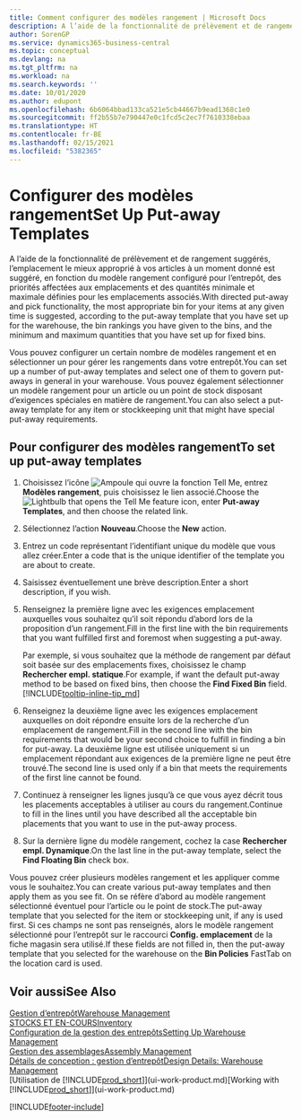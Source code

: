 ```yaml
---
title: Comment configurer des modèles rangement | Microsoft Docs
description: A l’aide de la fonctionnalité de prélèvement et de rangement suggérés, l’emplacement le mieux approprié à vos articles à un moment donné est suggéré, en fonction du modèle rangement configuré pour l’entrepôt, des priorités affectées aux emplacements et des quantités minimale et maximale définies pour les emplacements associés.
author: SorenGP
ms.service: dynamics365-business-central
ms.topic: conceptual
ms.devlang: na
ms.tgt_pltfrm: na
ms.workload: na
ms.search.keywords: ''
ms.date: 10/01/2020
ms.author: edupont
ms.openlocfilehash: 6b6064bbad133ca521e5cb44667b9ead1368c1e0
ms.sourcegitcommit: ff2b55b7e790447e0c1fcd5c2ec7f7610338ebaa
ms.translationtype: HT
ms.contentlocale: fr-BE
ms.lasthandoff: 02/15/2021
ms.locfileid: "5382365"
---
```

# <a name="set-up-put-away-templates"></a><span data-ttu-id="cbc93-103">Configurer des modèles rangement</span><span class="sxs-lookup"><span data-stu-id="cbc93-103">Set Up Put-away Templates</span></span>

<span data-ttu-id="cbc93-104">A l’aide de la fonctionnalité de prélèvement et de rangement suggérés, l’emplacement le mieux approprié à vos articles à un moment donné est suggéré, en fonction du modèle rangement configuré pour l’entrepôt, des priorités affectées aux emplacements et des quantités minimale et maximale définies pour les emplacements associés.</span><span class="sxs-lookup"><span data-stu-id="cbc93-104">With directed put-away and pick functionality, the most appropriate bin for your items at any given time is suggested, according to the put-away template that you have set up for the warehouse, the bin rankings you have given to the bins, and the minimum and maximum quantities that you have set up for fixed bins.</span></span>  

<span data-ttu-id="cbc93-105">Vous pouvez configurer un certain nombre de modèles rangement et en sélectionner un pour gérer les rangements dans votre entrepôt.</span><span class="sxs-lookup"><span data-stu-id="cbc93-105">You can set up a number of put-away templates and select one of them to govern put-aways in general in your warehouse.</span></span> <span data-ttu-id="cbc93-106">Vous pouvez également sélectionner un modèle rangement pour un article ou un point de stock disposant d’exigences spéciales en matière de rangement.</span><span class="sxs-lookup"><span data-stu-id="cbc93-106">You can also select a put-away template for any item or stockkeeping unit that might have special put-away requirements.</span></span>  

## <a name="to-set-up-put-away-templates"></a><span data-ttu-id="cbc93-107">Pour configurer des modèles rangement</span><span class="sxs-lookup"><span data-stu-id="cbc93-107">To set up put-away templates</span></span>

1. <span data-ttu-id="cbc93-108">Choisissez l’icône ![Ampoule qui ouvre la fonction Tell Me](media/ui-search/search_small.png "Dites-moi ce que vous voulez faire"), entrez **Modèles rangement**, puis choisissez le lien associé.</span><span class="sxs-lookup"><span data-stu-id="cbc93-108">Choose the ![Lightbulb that opens the Tell Me feature](media/ui-search/search_small.png "Tell me what you want to do") icon, enter **Put-away Templates**, and then choose the related link.</span></span>  
2. <span data-ttu-id="cbc93-109">Sélectionnez l’action **Nouveau**.</span><span class="sxs-lookup"><span data-stu-id="cbc93-109">Choose the **New** action.</span></span>  
3. <span data-ttu-id="cbc93-110">Entrez un code représentant l’identifiant unique du modèle que vous allez créer.</span><span class="sxs-lookup"><span data-stu-id="cbc93-110">Enter a code that is the unique identifier of the template you are about to create.</span></span>  
4. <span data-ttu-id="cbc93-111">Saisissez éventuellement une brève description.</span><span class="sxs-lookup"><span data-stu-id="cbc93-111">Enter a short description, if you wish.</span></span>  
5. <span data-ttu-id="cbc93-112">Renseignez la première ligne avec les exigences emplacement auxquelles vous souhaitez qu’il soit répondu d’abord lors de la proposition d’un rangement.</span><span class="sxs-lookup"><span data-stu-id="cbc93-112">Fill in the first line with the bin requirements that you want fulfilled first and foremost when suggesting a put-away.</span></span>

    <span data-ttu-id="cbc93-113">Par exemple, si vous souhaitez que la méthode de rangement par défaut soit basée sur des emplacements fixes, choisissez le champ **Rechercher empl. statique**.</span><span class="sxs-lookup"><span data-stu-id="cbc93-113">For example, if want the default put-away method to be based on fixed bins, then choose the **Find Fixed Bin** field.</span></span> [!INCLUDE[tooltip-inline-tip_md](includes/tooltip-inline-tip_md.md)]  
6. <span data-ttu-id="cbc93-114">Renseignez la deuxième ligne avec les exigences emplacement auxquelles on doit répondre ensuite lors de la recherche d’un emplacement de rangement.</span><span class="sxs-lookup"><span data-stu-id="cbc93-114">Fill in the second line with the bin requirements that would be your second choice to fulfill in finding a bin for put-away.</span></span> <span data-ttu-id="cbc93-115">La deuxième ligne est utilisée uniquement si un emplacement répondant aux exigences de la première ligne ne peut être trouvé.</span><span class="sxs-lookup"><span data-stu-id="cbc93-115">The second line is used only if a bin that meets the requirements of the first line cannot be found.</span></span>  
7. <span data-ttu-id="cbc93-116">Continuez à renseigner les lignes jusqu’à ce que vous ayez décrit tous les placements acceptables à utiliser au cours du rangement.</span><span class="sxs-lookup"><span data-stu-id="cbc93-116">Continue to fill in the lines until you have described all the acceptable bin placements that you want to use in the put-away process.</span></span>  
8. <span data-ttu-id="cbc93-117">Sur la dernière ligne du modèle rangement, cochez la case **Rechercher empl. Dynamique**.</span><span class="sxs-lookup"><span data-stu-id="cbc93-117">On the last line in the put-away template, select the **Find Floating Bin** check box.</span></span>  

<span data-ttu-id="cbc93-118">Vous pouvez créer plusieurs modèles rangement et les appliquer comme vous le souhaitez.</span><span class="sxs-lookup"><span data-stu-id="cbc93-118">You can create various put-away templates and then apply them as you see fit.</span></span> <span data-ttu-id="cbc93-119">On se réfère d’abord au modèle rangement sélectionné éventuel pour l’article ou le point de stock.</span><span class="sxs-lookup"><span data-stu-id="cbc93-119">The put-away template that you selected for the item or stockkeeping unit, if any is used first.</span></span> <span data-ttu-id="cbc93-120">Si ces champs ne sont pas renseignés, alors le modèle rangement sélectionné pour l’entrepôt sur le raccourci **Config. emplacement** de la fiche magasin sera utilisé.</span><span class="sxs-lookup"><span data-stu-id="cbc93-120">If these fields are not filled in, then the put-away template that you selected for the warehouse on the **Bin Policies** FastTab on the location card is used.</span></span>  

## <a name="see-also"></a><span data-ttu-id="cbc93-121">Voir aussi</span><span class="sxs-lookup"><span data-stu-id="cbc93-121">See Also</span></span>

[<span data-ttu-id="cbc93-122">Gestion d’entrepôt</span><span class="sxs-lookup"><span data-stu-id="cbc93-122">Warehouse Management</span></span>](warehouse-manage-warehouse.md)  
[<span data-ttu-id="cbc93-123">STOCKS ET EN-COURS</span><span class="sxs-lookup"><span data-stu-id="cbc93-123">Inventory</span></span>](inventory-manage-inventory.md)  
[<span data-ttu-id="cbc93-124">Configuration de la gestion des entrepôts</span><span class="sxs-lookup"><span data-stu-id="cbc93-124">Setting Up Warehouse Management</span></span>](warehouse-setup-warehouse.md)  
[<span data-ttu-id="cbc93-125">Gestion des assemblages</span><span class="sxs-lookup"><span data-stu-id="cbc93-125">Assembly Management</span></span>](assembly-assemble-items.md)  
[<span data-ttu-id="cbc93-126">Détails de conception : gestion d’entrepôt</span><span class="sxs-lookup"><span data-stu-id="cbc93-126">Design Details: Warehouse Management</span></span>](design-details-warehouse-management.md)  
<span data-ttu-id="cbc93-127">[Utilisation de [!INCLUDE[prod_short](includes/prod_short.md)]](ui-work-product.md)</span><span class="sxs-lookup"><span data-stu-id="cbc93-127">[Working with [!INCLUDE[prod_short](includes/prod_short.md)]](ui-work-product.md)</span></span>  


[!INCLUDE[footer-include](includes/footer-banner.md)]